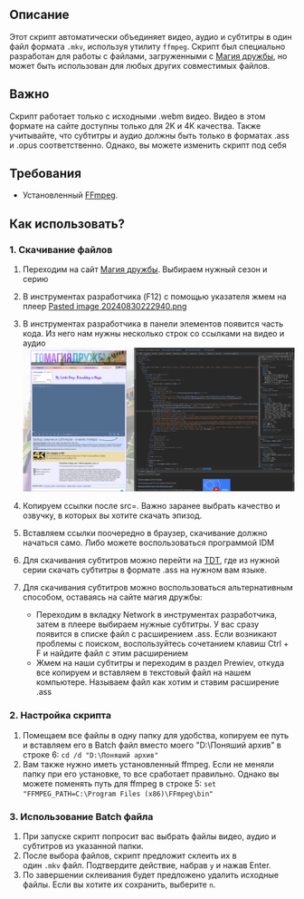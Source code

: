 ## Описание

Этот скрипт автоматически объединяет видео, аудио и субтитры в один файл формата `.mkv`, используя утилиту `ffmpeg`. Скрипт был специально разработан для работы с файлами, загруженными с [Магия дружбы](https://xn--80acfekkz0b1a6ftb.xn--p1ai/%D1%81%D1%82%D0%B0%D1%84%D1%84/%D0%B2%D0%B8%D0%B4%D0%B5%D0%BE/MLP-FiM/), но может быть использован для любых других совместимых файлов.

## Важно

Скрипт работает только с исходными .webm видео. Видео в этом формате на сайте доступны только для 2K и 4K качества. Также учитывайте, что субтитры и аудио должны быть только в форматах .ass и .opus соответственно. Однако, вы можете изменить скрипт под себя

## Требования

- Установленный [FFmpeg](https://ffmpeg.org/download.html).

## Как использовать?
### 1. Скачивание файлов

1) Переходим на сайт [Магия дружбы](https://xn--80acfekkz0b1a6ftb.xn--p1ai/%D1%81%D1%82%D0%B0%D1%84%D1%84/%D0%B2%D0%B8%D0%B4%D0%B5%D0%BE/MLP-FiM/). Выбираем нужный сезон и серию
2) В инструментах разработчика (F12) с помощью указателя жмем на плеер
[Pasted image 20240830222940.png](https://github.com/Waltorvi/CutieMerge/blob/main/Pasted%20image%2020240830222940.png)
3) В инструментах разработчика в панели элементов появится часть кода. Из него нам нужны несколько строк со ссылками на видео и аудио ![Описание изображения](1.png)

4) Копируем ссылки после src=. Важно заранее выбрать качество и озвучку, в которых вы хотите скачать эпизод.
5) Вставляем ссылки поочередно в браузер, скачивание должно начаться само. Либо можете воспользоваться программой IDM
6) Для скачивания субтитров можно перейти на [TDT](https://thedoctorteam.ru/project/mlp), где из нужной серии скачать субтитры в формате .ass на нужном вам языке. 
7) Для скачивания субтитров можно воспользоваться альтернативным способом, оставаясь на сайте магия дружбы:
	- Переходим в вкладку Network в инструментах разработчика, затем в плеере выбираем нужные субтитры. У вас сразу появится в списке файл с расширением .ass. Если возникают проблемы с поиском, воспользуйтесь сочетанием клавиш Ctrl + F и найдите файл с этим расширением
	- Жмем на наши субтитры и переходим в раздел Prewiev, откуда все копируем и вставляем в текстовый файл на нашем компьютере. Называем файл как хотим и ставим расширение .ass
### 2. Настройка скрипта

1) Помещаем все файлы в одну папку для удобства, копируем ее путь и вставляем его в Batch файл вместо моего "D:\Поняший архив" в строке 6:
   `cd /d "D:\Поняший архив"`
2) Вам также нужно иметь установленный ffmpeg. Если не меняли папку при его установке, то все сработает правильно. Однако вы можете поменять путь для ffmpeg в строке 5:
   `set "FFMPEG_PATH=C:\Program Files (x86)\FFmpeg\bin"`
### 3. Использование Batch файла

1. При запуске скрипт попросит вас выбрать файлы видео, аудио и субтитров из указанной папки.
2. После выбора файлов, скрипт предложит склеить их в один `.mkv` файл. Подтвердите действие, набрав `y` и нажав Enter.
3. По завершении склеивания будет предложено удалить исходные файлы. Если вы хотите их сохранить, выберите `n`.


